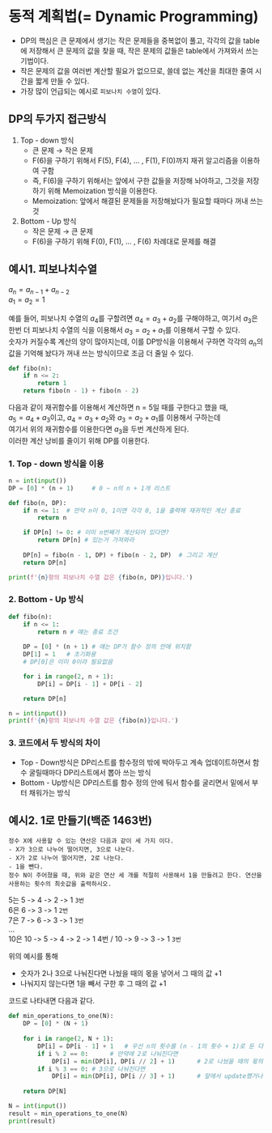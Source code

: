# 동적 계획법(= Dynamic Programming)

- DP의 핵심은 큰 문제에서 생기는 작은 문제들을 중복없이 풀고, 각각의 값을 table에 저장해서 큰 문제의 값을 찾을 때, 작은 문제의 값들은 table에서 가져와서 쓰는 기법이다.
- 작은 문제의 값을 여러번 계산할 필요가 없으므로, 쓸데 없는 계산을 최대한 줄여 시간을 짧게 만들 수 있다.
- 가장 많이 언급되는 예시로 `피보나치 수열`이 있다.
  
## DP의 두가지 접근방식
1. Top - down 방식 
    - 큰 문제 → 작은 문제
    - F(6)을 구하기 위해서 F(5), F(4), ... , F(1), F(0)까지 재귀 알고리즘을 이용하여 구함
    - 즉, F(6)을 구하기 위해서는 앞에서 구한 값들을 저장해 놔야하고, 그것을 저장하기 위해 Memoization 방식을 이용한다. 
    - Memoization: 앞에서 해결된 문제들을 저장해놨다가 필요할 때마다 꺼내 쓰는 것
2. Bottom - Up 방식
    - 작은 문제 → 큰 문제
    - F(6)을 구하기 위해 F(0), F(1), ... , F(6) 차례대로 문제를 해결


## 예시1. 피보나치수열
$a_n = a_{n-1} + a_{n-2}$  
$a_1 = a_2 = 1$

예를 들어, 피보나치 수열의 $a_4$를 구할려면 $a_4 = a_3 + a_2$를 구해야하고, 여기서 $a_3$은 한번 더 피보나치 수열의 식을 이용해서 $a_3 = a_2 + a_1$를 이용해서 구할 수 있다.  
숫자가 커질수록 계산의 양이 많아지는데, 이를 DP방식을 이용해서 구하면 각각의 $a_n$의 값을 기억해 놨다가 꺼내 쓰는 방식이므로 조금 더 줄일 수 있다.
```python
def fibo(n):
    if n <= 2:
        return 1
    return fibo(n - 1) + fibo(n - 2)
```
다음과 같이 재귀함수를 이용해서 계산하면 n = 5일 때를 구한다고 했을 때,   
$a_5 = a_4 + a_3$이고, $a_4 = a_3 + a_2$와 $a_3 = a_2 + a_1$를 이용해서 구하는데   
여기서 위의 재귀함수를 이용한다면 $a_3$을 두번 계산하게 된다.  
이러한 계산 낭비를 줄이기 위해 DP를 이용한다.
### 1. Top - down 방식을 이용
```python
n = int(input())
DP = [0] * (n + 1)     # 0 ~ n의 n + 1개 리스트 

def fibo(n, DP):
    if n <= 1:  # 만약 n이 0, 1이면 각각 0, 1을 출력해 재귀적인 계산 종료 
        return n

    if DP[n] != 0: # 이미 n번째가 계산되어 있다면?
        return DP[n] # 있는거 가져와라
    
    DP[n] = fibo(n - 1, DP) + fibo(n - 2, DP)  # 그리고 계산
    return DP[n]

print(f'{n}항의 피보나치 수열 값은 {fibo(n, DP)}입니다.')
```
### 2. Bottom - Up 방식
```python
def fibo(n):
    if n <= 1:
        return n # 얘는 종료 조건
    
    DP = [0] * (n + 1) # 얘는 DP가 함수 정의 안에 위치함
    DP[1] = 1   # 초기화용 
    # DP[0]은 이미 0이라 필요없음

    for i in range(2, n + 1):
        DP[i] = DP[i - 1] + DP[i - 2]

    return DP[n]

n = int(input())
print(f'{n}항의 피보나치 수열 값은 {fibo(n)}입니다.')
```
### 3. 코드에서 두 방식의 차이
- Top - Down방식은 DP리스트를 함수정의 밖에 박아두고 계속 업데이트하면서 함수 굴릴때마다 DP리스트에서 뽑아 쓰는 방식
- Bottom - Up방식은 DP리스트를 함수 정의 안에 둬서 함수를 굴리면서 밑에서 부터 채워가는 방식



## 예시2. 1로 만들기(백준 1463번)
```
정수 X에 사용할 수 있는 연산은 다음과 같이 세 가지 이다.
- X가 3으로 나누어 떨어지면, 3으로 나눈다.
- X가 2로 나누어 떨어지면, 2로 나눈다.
- 1을 뺀다.
정수 N이 주어졌을 때, 위와 같은 연산 세 개를 적절히 사용해서 1을 만들려고 한다. 연산을 사용하는 횟수의 최솟값을 출력하시오.
```
5는 5 -> 4 -> 2 -> 1 `3번`  
6은 6 -> 3 -> 1 `2번`  
7은 7 -> 6 -> 3 -> 1 `3번`  
...  
10은 10 -> 5 -> 4 -> 2 -> 1 4번 / 10 -> 9 -> 3 -> 1 `3번`  
   

위의 예시를 통해
- 숫자가 2나 3으로 나눠진다면 나눴을 때의 몫을 넣어서 그 때의 값 +1
- 나눠지지 않는다면 1을 빼서 구한 후 그 때의 값 +1

코드로 나타내면 다음과 같다.
```python
def min_operations_to_one(N):
    DP = [0] * (N + 1)
    
    for i in range(2, N + 1):
        DP[i] = DP[i - 1] + 1   # 우선 n의 횟수를 (n - 1의 횟수 + 1)로 둔 다음에
        if i % 2 == 0:      # 만약에 2로 나눠진다면
            DP[i] = min(DP[i], DP[i // 2] + 1)      # 2로 나눴을 때의 몫의 횟수 + 1과 앞의 값과 비교해서 min값
        if i % 3 == 0: # 3으로 나눠진다면
            DP[i] = min(DP[i], DP[i // 3] + 1)      # 앞에서 update했거나, 그대로 둔 값과 비교해서 작은값
    
    return DP[N]

N = int(input())
result = min_operations_to_one(N)
print(result)
```
